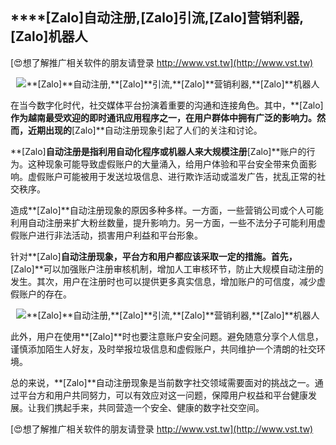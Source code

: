 ## ****[Zalo]**自动注册,**[Zalo]**引流,**[Zalo]**营销利器,**[Zalo]**机器人**

[😍想了解推广相关软件的朋友请登录 http://www.vst.tw](http://www.vst.tw)

 <center><img src="https://vst.tw/MP4/tuiguang/png/1.png" alt="**[Zalo]**自动注册,**[Zalo]**引流,**[Zalo]**营销利器,**[Zalo]**机器人"></center>

在当今数字化时代，社交媒体平台扮演着重要的沟通和连接角色。其中，**[Zalo]**作为越南最受欢迎的即时通讯应用程序之一，在用户群体中拥有广泛的影响力。然而，近期出现的**[Zalo]**自动注册现象引起了人们的关注和讨论。

**[Zalo]**自动注册是指利用自动化程序或机器人来大规模注册**[Zalo]**账户的行为。这种现象可能导致虚假账户的大量涌入，给用户体验和平台安全带来负面影响。虚假账户可能被用于发送垃圾信息、进行欺诈活动或滥发广告，扰乱正常的社交秩序。

造成**[Zalo]**自动注册现象的原因多种多样。一方面，一些营销公司或个人可能利用自动注册来扩大粉丝数量，提升影响力。另一方面，一些不法分子可能利用虚假账户进行非法活动，损害用户利益和平台形象。

针对**[Zalo]**自动注册现象，平台方和用户都应该采取一定的措施。首先，**[Zalo]**可以加强账户注册审核机制，增加人工审核环节，防止大规模自动注册的发生。其次，用户在注册时也可以提供更多真实信息，增加账户的可信度，减少虚假账户的存在。

 <center><img src="https://vst.tw/MP4/tuiguang/png/6.png" alt="**[Zalo]**自动注册,**[Zalo]**引流,**[Zalo]**营销利器,**[Zalo]**机器人"></center>

此外，用户在使用**[Zalo]**时也要注意账户安全问题。避免随意分享个人信息，谨慎添加陌生人好友，及时举报垃圾信息和虚假账户，共同维护一个清朗的社交环境。

总的来说，**[Zalo]**自动注册现象是当前数字社交领域需要面对的挑战之一。通过平台方和用户共同努力，可以有效应对这一问题，保障用户权益和平台健康发展。让我们携起手来，共同营造一个安全、健康的数字社交空间。

[😍想了解推广相关软件的朋友请登录 http://www.vst.tw](http://www.vst.tw)



